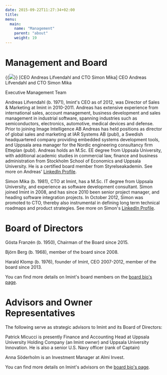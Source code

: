 ```yaml
---
date: 2015-09-22T11:27:34+02:00
title:
menu:
  main:
    name: "Management"
    parent: "about"
    weight: 19
---
```


# Management and Board
{{<img src="img/about/management/imint_management.jpg" class="small-image floatright">}}
[CEO Andreas Lifvendahl and CTO Simon Mika] CEO Andreas Lifvendahl and CTO Simon Mika


Executive Management Team

Andreas Lifvendahl (b. 1971), Imint's CEO as of 2012, was Director of Sales & Marketing at Imint in 2010-2011. Andreas has extensive experience from international sales, account management, business development and sales management in industrial software, spanning industries such as semiconductors, electronics, automotive, medical devices and defense. Prior to joining Image Intelligence AB Andreas has held positions as director of global sales and marketing at IAR Systems AB (publ), a Swedish headquartered company providing embedded systems development tools, and Uppsala area manager for the Nordic engineering consultancy firm Etteplan (publ). Andreas holds an M.Sc. EE degree from Uppsala University, with additional academic studies in commercial law, finance and business administration from Stockholm School of Economics and Uppsala University. He is a certified board member from Styrelseakademin. See more on Andreas' [LinkedIn Profile](https://www.linkedin.com/in/andreaslifvendahl "Andreas Lifvendahl @ LinkedIn").

Simon Mika (b. 1981), CTO at Imint, has a M.Sc. IT degree from Uppsala University, and experience as software development consultant. Simon joined Imint in 2008, and has since 2010 been senior project manager, and heading software integration projects. In October 2012, Simon was promoted to CTO, thereby also instrumental in defining long term technical roadmaps and product strategies. See more on Simon's [LinkedIn Profile](https://www.linkedin.com/in/simonmika "Simon Mika @ LinkedIn").

# Board of Directors

Gösta Franzén (b. 1950), Chairman of the Board since 2015.

Björn Berg (b. 1968), member of the board since 2008.

Harald Klomp (b. 1976), founder of Imint, CEO 2007-2012, member of the board since 2013.

You can find more details on Imint's board members on the [board bio's page](/about/board-and-advisor-bios/ "Board and Advisors").

# Advisors and Owner Representatives

The following serve as strategic advisors to Imint and its Board of Directors:

Patrick Micucci is presently Finance and Accounting Head at Uppsala University Holding Company (an Imint owner) and Uppsala University Innovation. He is also a senior U.S. Navy officer (rank of Captain)

Anna Söderholm is an Investment Manager at Almi Invest.

You can find more details on Imint's advisors on the [board bio's page](/about/board-and-advisor-bios/ "Board and Advisors").
